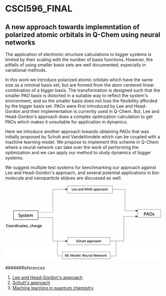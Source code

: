 # CSCI596_FINAL


## A new approach towards implemntation of polarized atomic orbitals in Q-Chem using neural networks

The application of electronic structure calculations to bigger systems is limited by their scaling with the number of basis functions. However, the pitfalls of using smaller basis sets are well documented, especially in variational methods. 

In this work we introduce polarized atomic orbitals which have the same size as a minimal basis set, but are formed from the atom centered linear combination of a bigger basis. The transformation is designed such that the smaller PAO basis is distorted in a suitable way to reflect the system's environment, and so the smaller basis does not lose the flexibility afforded by the bigger basis set. PAOs were first introduced by Lee and Head-Gordon and their implementation is currently used in Q-Chem. But, Lee and Head-Gordon's approach does a complex optimzation calculation to get PAOs which makes it unsuitable for application in dynamics. 

Here we introduce another approach towards obtaining PAOs that was initially proposed by Schutt and VandeVondele which can be coupled with a machine learning model. We propose to implement this scheme in Q-Chem where a neural network can take over the work of performnig the optimization and we can apply our method to study dynamics of bigger systems. 

We suggest multiple test systems for benchmarking our approach against Lee and Head-Gordon's approach, and several potential applications in bio-molecule and nanoparticle stidues are discussed as well. 

![Proposal](Images/Proposal.png)

######References
1. [Lee and Head-Gordon's approach](https://aip.scitation.org/doi/10.1063/1.475199)
2. [Schutt's approach](https://pubs.acs.org/doi/abs/10.1021/acs.jctc.8b00378)
3. [Machine learning in quantum chemistry](https://pubs.acs.org/doi/10.1021/acs.jpclett.9b03664)
